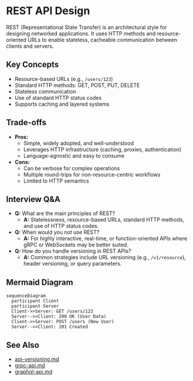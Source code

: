 # REST API Design

REST (Representational State Transfer) is an architectural style for designing networked applications. It uses HTTP methods and resource-oriented URLs to enable stateless, cacheable communication between clients and servers.

## Key Concepts
- Resource-based URLs (e.g., `/users/123`)
- Standard HTTP methods: GET, POST, PUT, DELETE
- Stateless communication
- Use of standard HTTP status codes
- Supports caching and layered systems

## Trade-offs
- **Pros:**
  - Simple, widely adopted, and well-understood
  - Leverages HTTP infrastructure (caching, proxies, authentication)
  - Language-agnostic and easy to consume
- **Cons:**
  - Can be verbose for complex operations
  - Multiple round-trips for non-resource-centric workflows
  - Limited to HTTP semantics

## Interview Q&A
- **Q:** What are the main principles of REST?
  - **A:** Statelessness, resource-based URLs, standard HTTP methods, and use of HTTP status codes.
- **Q:** When would you not use REST?
  - **A:** For highly interactive, real-time, or function-oriented APIs where gRPC or WebSockets may be better suited.
- **Q:** How do you handle versioning in REST APIs?
  - **A:** Common strategies include URL versioning (e.g., `/v1/resource`), header versioning, or query parameters.

## Mermaid Diagram
```mermaid
sequenceDiagram
  participant Client
  participant Server
  Client->>Server: GET /users/123
  Server-->>Client: 200 OK (User Data)
  Client->>Server: POST /users (New User)
  Server-->>Client: 201 Created
```

## See Also
- [api-versioning.md](./api-versioning.md)
- [grpc-api.md](./grpc-api.md)
- [graphql-api.md](./graphql-api.md)
